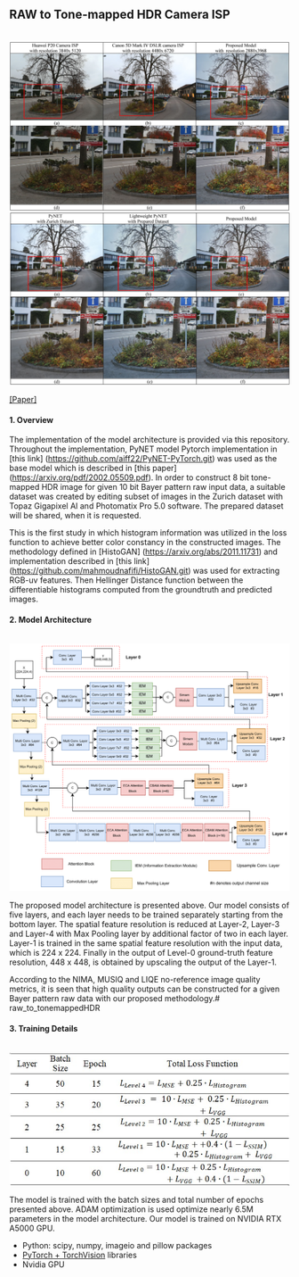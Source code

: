 ## RAW to Tone-mapped HDR Camera ISP

<br/>

<img src="Visual comparison with built in ISPs.jpg"/>

<br/>

<img src="Visual comparison with reference models.jpg"/>

[[Paper]](https:)
#### 1. Overview
The implementation of the model architecture is provided via this repository. Throughout the implementation, PyNET model Pytorch implementation in [this link] (https://github.com/aiff22/PyNET-PyTorch.git) was used as the base model which is described in [this paper] (https://arxiv.org/pdf/2002.05509.pdf). In order to construct 8 bit tone-mapped HDR image for given 10 bit Bayer pattern raw input data, a suitable dataset was created by editing subset of images in the Zurich dataset with Topaz Gigapixel AI and Photomatix Pro 5.0 software. The prepared dataset will be shared, when it is requested. 

This is the first study in which histogram information was utilized in the loss function to achieve better color constancy in the constructed images. The methodology defined in [HistoGAN] (https://arxiv.org/abs/2011.11731) and implementation described in [this link] (https://github.com/mahmoudnafifi/HistoGAN.git) was used for extracting RGB-uv features. Then Hellinger Distance function between the differentiable histograms computed from the groundtruth and predicted images. 

#### 2. Model Architecture
<br/>

<img src="Model Architecture.png"/>

The proposed model architecture is presented above. Our model consists of five layers, and each layer needs to be trained separately starting from the bottom layer. The spatial feature resolution is reduced at Layer-2, Layer-3 and Layer-4 with Max Pooling layer by additional factor of two in each layer. Layer-1 is trained in the same spatial feature resolution with the input data, which is 224 x 224. Finally in the output of Level-0 ground-truth feature resolution, 448 x 448, is obtained by upscaling the output of the Layer-1.

According to the NIMA, MUSIQ and LIQE no-reference image quality metrics, it is seen that high quality outputs can be constructed for a given Bayer pattern raw data with our proposed methodology.# raw_to_tonemappedHDR

#### 3. Training Details
<br/>

<img src="Training Details.jpg"/>

The model is trained with the batch sizes and total number of epochs presented above. ADAM optimization is used optimize nearly 6.5M parameters in the model architecture. Our model is trained on NVIDIA RTX A5000 GPU. 
- Python: scipy, numpy, imageio and pillow packages
- [PyTorch + TorchVision](https://pytorch.org/) libraries
- Nvidia GPU
